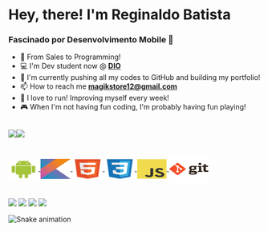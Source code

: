 ### <h1 align="left"> Hey, there! I'm Reginaldo Batista </h1>   
### Fascinado por Desenvolvimento Mobile :iphone:


- 🚀 From Sales to Programming! 
- 💻 I'm Dev student now @ [**DIO**](https://web.dio.me/home)
- 🎯 I'm currently pushing all my codes to GitHub and building my portfolio!
- 📫 How to reach me **magikstore12@gmail.com**
- 🏅 I love to run! Improving myself every week!
- 🎮 When I'm not having fun coding, I'm probably having fun playing!

<p align="space-between"> <br>
    <a href="https://github.com/RegiBatista">
        <img height="160em" src="https://github-readme-stats.vercel.app/api?username=regibatista&show_icons=true&theme=radical&include_all_commits=true&icon_color=dracula" style="max-width:100%;"><img height="160em" src="https://github-readme-stats.vercel.app/api/top-langs/?username=regibatista&langs_count=10&layout=compact&theme=radical" style="max-width:1000%;">

</p>   
    
  ##

  <img align="center" alt="Reginaldo-Android" height="40" width="60" src="https://github.com/devicons/devicon/blob/master/icons/android/android-original.svg">
  <img align="center" alt="Reginaldo-Kotlin" height="40" width="60" src="https://github.com/devicons/devicon/blob/master/icons/kotlin/kotlin-original.svg">
  <img align="center" alt="Reginaldo-HTML" height="40" width="60" src="https://raw.githubusercontent.com/devicons/devicon/master/icons/html5/html5-original.svg">
  <img align="center" alt="Reginaldo-CSS" height="40" width="60" src="https://raw.githubusercontent.com/devicons/devicon/master/icons/css3/css3-original.svg">
  <img align="center" alt="Reginaldo-JS" height="40" width="60" src="https://github.com/devicons/devicon/blob/master/icons/javascript/javascript-original.svg">
  <img align="center" alt="Reginaldo-GIT" height="60" width="80" src="https://github.com/devicons/devicon/blob/master/icons/git/git-original-wordmark.svg">
  </div>

  ##

  <div>
    <a href="https://" target="_blank"><img src="https://img.shields.io/badge/YouTube-FF0000?style=for-the-badge&logo=youtube&logoColor=white" target="_blank"></a>
  <a href="https://www.instagram.com/reginaldobredd/" target="_blank"><img src="https://img.shields.io/badge/-Instagram-%23E4405F?style=for-the-badge&logo=instagram&logoColor=white" target="_blank"></a> 
  <a href ="mailto:magikstore12@gmail.com"><img src="https://img.shields.io/badge/-Gmail-%23333?style=for-the-badge&logo=gmail&logoColor=white" target="_blank"></a>
  <a href="https://www.linkedin.com/in/reginaldobatistasilva/" target="_blank"><img src="https://img.shields.io/badge/-LinkedIn-%230077B5?style=for-the-badge&logo=linkedin&logoColor=white" target="_blank"></a> 
  </div>


![Snake animation](https://github.com/RegiBatista/RegiBatista/blob/output/github-contribution-grid-snake.svg)
